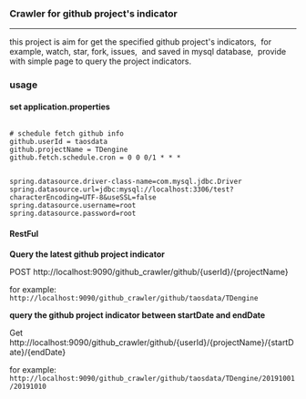 
### Crawler for github project's indicator
------

this project is aim for get the specified github project's indicators,  for example, watch, star, fork, issues,  and saved in mysql database,  provide with simple page to query the project indicators.


### usage

#### set application.properties

```properties

# schedule fetch github info
github.userId = taosdata
github.projectName = TDengine
github.fetch.schedule.cron = 0 0 0/1 * * *


spring.datasource.driver-class-name=com.mysql.jdbc.Driver
spring.datasource.url=jdbc:mysql://localhost:3306/test?characterEncoding=UTF-8&useSSL=false
spring.datasource.username=root
spring.datasource.password=root

```

#### RestFul 

**Query the latest github project indicator**

POST http://localhost:9090/github_crawler/github/{userId}/{projectName}

for example: `http://localhost:9090/github_crawler/github/taosdata/TDengine`

**query the github project indicator between startDate and endDate**

Get http://localhost:9090/github_crawler/github/{userId}/{projectName}/{startDate}/{endDate}

for example: `http://localhost:9090/github_crawler/github/taosdata/TDengine/20191001/20191010`


